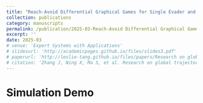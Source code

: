 ```yaml
---
title: "Reach-Avoid Differential Graphical Games for Single Evader and Multiple Pursuers with Nonlinear Dynamics"
collection: publications
category: manuscripts
permalink: /publication/2025-03-Reach-Avoid Differential Graphical Games for Single Evader and Multiple Pursuers with Nonlinear Dynamics
excerpt: ''
date: 2025-03
# venue: 'Expert Systems with Applications'
# slidesurl: 'http://academicpages.github.io/files/slides3.pdf'
# paperurl: 'http://leslie-tang.github.io/files/papers/Research on global trajectory planning for UAV based on the information interaction and aging mechanism Wolfpack algorithm.pdf'
# citation: 'Zhang J, Ning X, Ma S, et al. Research on global trajectory planning for UAV based on the information interaction and aging mechanism Wolfpack algorithm[J]. Expert Systems with Applications, 2025: 126867.'
---
```


# Simulation Demo
<!-- <video src="https://github.com/Leslie-Tang/Leslie-Tang.github.io/raw/refs/heads/master/files/videos/Reach-Avoid%20Differential%20Graphical%20Games%20for%20Single%20Evader%20and%20Multiple%20Pursuers%20with%20Nonlinear%20Dynamics/trajectory1.9dt=0.05.mp4"></video>

<video src="https://github.com/Leslie-Tang/Leslie-Tang.github.io/raw/refs/heads/master/files/videos/Reach-Avoid%20Differential%20Graphical%20Games%20for%20Single%20Evader%20and%20Multiple%20Pursuers%20with%20Nonlinear%20Dynamics/trajectory2.5dt=0.01.mp4"></video>

<video src="https://github.com/Leslie-Tang/Leslie-Tang.github.io/raw/refs/heads/master/files/videos/Reach-Avoid%20Differential%20Graphical%20Games%20for%20Single%20Evader%20and%20Multiple%20Pursuers%20with%20Nonlinear%20Dynamics/trajectoryLinedt=0.01.mp4"></video> -->